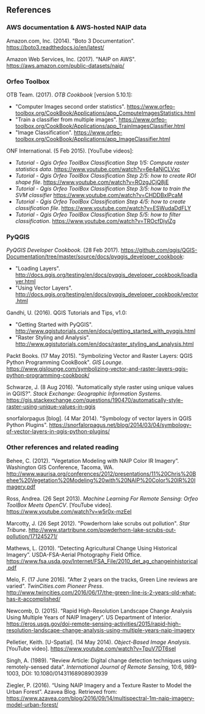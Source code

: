 ## References

### AWS documentation & AWS-hosted NAIP data

Amazon.com, Inc. (2014). "Boto 3 Documentation". https://boto3.readthedocs.io/en/latest/

Amazon Web Services, Inc. (2017). "NAIP on AWS". https://aws.amazon.com/public-datasets/naip/


### Orfeo Toolbox

OTB Team. (2017). _OTB Cookbook_ [version 5.10.1]:
* "Computer Images second order statistics". https://www.orfeo-toolbox.org/CookBook/Applications/app_ComputeImagesStatistics.html
* "Train a classifier from multiple images". https://www.orfeo-toolbox.org/CookBook/Applications/app_TrainImagesClassifier.html
* "Image Classification". https://www.orfeo-toolbox.org/CookBook/Applications/app_ImageClassifier.html

ONF International. (5 Feb 2015). [YouTube videos]:
* _Tutorial - Qgis Orfeo ToolBox Classification Step 1/5: Compute raster statistics data_. https://www.youtube.com/watch?v=6e4aNiCLVxc
* _Tutorial - Qgis Orfeo ToolBox Classification Step 2/5: how to create ROI shape file_. https://www.youtube.com/watch?v=ROzgJCjQ8jE
* _Tutorial - Qgis Orfeo ToolBox Classification Step 3/5: how to train the SVM classifier_ https://www.youtube.com/watch?v=CHDDBxlPcaM
* _Tutorial - Qgis Orfeo ToolBox Classification Step 4/5: how to create classification file_. https://www.youtube.com/watch?v=ESWudaDdFLY
* _Tutorial - Qgis Orfeo ToolBox Classification Step 5/5: how to filter classification_. https://www.youtube.com/watch?v=TROcfDjylZg


### PyQGIS

_PyQGIS Developer Cookbook_. (28 Feb 2017). https://github.com/qgis/QGIS-Documentation/tree/master/source/docs/pyqgis_developer_cookbook:
* "Loading Layers". http://docs.qgis.org/testing/en/docs/pyqgis_developer_cookbook/loadlayer.html
* "Using Vector Layers". http://docs.qgis.org/testing/en/docs/pyqgis_developer_cookbook/vector.html

Gandhi, U. (2016). QGIS Tutorials and Tips, v1.0:
* "Getting Started with PyQGIS". http://www.qgistutorials.com/en/docs/getting_started_with_pyqgis.html
* "Raster Styling and Analysis". http://www.qgistutorials.com/en/docs/raster_styling_and_analysis.html

Packt Books. (17 May 2015). "Symbolizing Vector and Raster Layers: QGIS Python Programming CookBook". _GIS Lounge_. https://www.gislounge.com/symbolizing-vector-and-raster-layers-qgis-python-programming-cookbook/

Schwarze, J. (8 Aug 2016). "Automatically style raster using unique values in QGIS?". _Stack Exchange: Geographic Information Systems_. https://gis.stackexchange.com/questions/190470/automatically-style-raster-using-unique-values-in-qgis

snorfalorpagus [blog]. (4 Mar 2014). "Symbology of vector layers in QGIS Python Plugins". https://snorfalorpagus.net/blog/2014/03/04/symbology-of-vector-layers-in-qgis-python-plugins/


### Other references and related reading

Behee, C. (2012). “Vegetation Modeling with NAIP Color IR Imagery”. Washington GIS Conference, Tacoma, WA. http://www.waurisa.org/conferences/2012/presentations/11%20Chris%20Behee%20Vegetation%20Modeling%20with%20NAIP%20Color%20IR%20Imagery.pdf

Ross, Andrea. (26 Sept 2013). _Machine Learning For Remote Sensing: Orfeo ToolBox Meets OpenCV_. [YouTube video]. https://www.youtube.com/watch?v=w5r0x-mzEeI

Marcotty, J. (26 Sept 2012). "Powderhorn lake scrubs out pollution". _Star Tribune_. http://www.startribune.com/powderhorn-lake-scrubs-out-pollution/171245271/

Mathews, L. (2010). “Detecting Agricultural Change Using Historical Imagery”. USDA-FSA-Aerial Photography Field Office. https://www.fsa.usda.gov/Internet/FSA_File/2010_det_ag_changeinhistorical.pdf

Melo, F. (17 June 2016). "After 2 years on the tracks, Green Line reviews are varied". _TwinCities.com Pioneer Press_. http://www.twincities.com/2016/06/17/the-green-line-is-2-years-old-what-has-it-accomplished/

Newcomb, D. (2015). “Rapid High-Resolution Landscape Change Analysis Using Multiple Years of NAIP Imagery”. US Department of Interior. https://eros.usgs.gov/doi-remote-sensing-activities/2015/rapid-high-resolution-landscape-change-analysis-using-multiple-years-naip-imagery

Pelletier, Keith. [U-Spatial]. (14 May 2014). _Object-Based Image Analysis_. [YouTube video]. https://www.youtube.com/watch?v=TpuV7DT6seI

Singh, A. (1989). "Review Article: Digital change detection techniques using remotely-sensed data". _International Journal of Remote Sensing_, 10:6, 989-1003, DOI:
10.1080/01431168908903939

Ziegler, P. (2016). “Using NAIP Imagery and a Texture Raster to Model the Urban Forest”. Azavea Blog. Retrieved from: https://www.azavea.com/blog/2016/09/14/multispectral-1m-naip-imagery-model-urban-forest/
